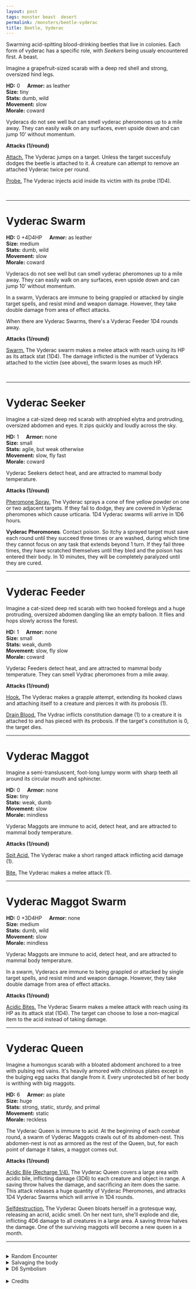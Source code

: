 ```yaml
---
layout: post
tags: monster beast  desert
permalink: /monsters/beetle-vyderac
title: Beetle, Vyderac
---
```


Swarming acid-spitting blood-drinking beetles that live in colonies. Each form of vyderac has a specific role, with *Seekers* being usualy encountered first. A beast.

Imagine a grapefruit-sized scarab with a deep red shell and strong, oversized hind legs.

**HD:** 0  &nbsp; &nbsp;  **Armor:** as leather <br>
**Size:** tiny <br>
**Stats:** dumb, wild <br>
**Movement:** slow<br>
**Morale:** coward <br>

Vyderacs do not see well but can smell vyderac pheromones up to a mile away. They can easily walk on any surfaces, even upside down and can jump 10’ without momentum. 

**Attacks (1/round)**

<ins>Attach.</ins> The Vyderac jumps on a target. Unless the target succesfuly dodges the beetle is attached to it. A creature can attempt to remove an attached Vyderac twice per round.

<ins>Probe.</ins> The Vyderac injects acid inside its victim with its probe (1D4).

<br>

---

# Vyderac Swarm

**HD:** 0 +4D4HP  &nbsp; &nbsp;  **Armor:** as leather <br>
**Size:** medium <br>
**Stats:** dumb, wild <br>
**Movement:** slow<br>
**Morale:** coward <br>

Vyderacs do not see well but can smell vyderac pheromones up to a mile away. They can easily walk on any surfaces, even upside down and can jump 10’ without momentum.

In a swarm, Vyderacs are immune to being grappled or attacked by single target spells, and resist mind and weapon damage. However, they take double damage from area of effect attacks.

When there are Vyderac Swarms, there's a Vyderac Feeder 1D4 rounds away.

**Attacks (1/round)**

<ins>Swarm.</ins> The Vyderac swarm makes a melee attack with reach using its HP as its attack stat (1D4). The damage inflicted is the number of Vyderacs attached to the victim (see above), the swarm loses as much HP. 

<br>

---

# Vyderac Seeker

Imagine a cat-sized deep red scarab with atrophied elytra and protruding, oversized abdomen and eyes. It zips quickly and loudly across the sky.

**HD:** 1  &nbsp; &nbsp;  **Armor:** none <br>
**Size:** small <br>
**Stats:** agile, but weak otherwise <br>
**Movement:** slow, fly fast<br>
**Morale:** coward <br>

Vyderac Seekers detect heat, and are attracted to mammal body temperature.

**Attacks (1/round)**

<ins>Pheromone Spray.</ins> The Vyderac sprays a cone of fine yellow powder on one or two adjacent targets. If they fail to dodge, they are covered in Vyderac pheromones which cause urticaria. 1D4 Vyderac swarms will arrive in 1D6 hours.

<span class="alchemy"> **Vyderac Pheromones**. Contact poison. So itchy a sprayed target must save each round until they succeed three times or are washed, during which time they cannot focus on any task that extends beyond 1 turn. If they fail three times, they have scratched themselves until they bled and the poison has entered their body. In 10 minutes, they will be completely paralyzed until they are cured.</span>

---

# Vyderac Feeder

Imagine a cat-sized deep red scarab with two hooked forelegs and a huge protruding, oversized abdomen dangling like an empty balloon. It flies and hops slowly across the forest.

**HD:** 1  &nbsp; &nbsp;  **Armor:** none <br>
**Size:** small <br>
**Stats:** weak, dumb <br>
**Movement:** slow, fly slow<br>
**Morale:** coward <br>

Vyderac Feeders detect heat, and are attracted to mammal body temperature. They can smell Vydrac pheromones from a mile away.

**Attacks (1/round)**

<ins>Hook.</ins> The Vyderac makes a grapple attempt, extending its hooked claws and attaching itself to a creature and pierces it with its probosis (1).

<ins>Drain Blood.</ins> The Vydrac inflicts constitution damage (1) to a creature it is attached to and has pieced with its probosis. If the target's constitution is 0, the target dies.

---

# Vyderac Maggot

Imagine a semi-transluscent, foot-long lumpy worm with sharp teeth all around its circular mouth and sphincter.

**HD:** 0  &nbsp; &nbsp;  **Armor:** none <br>
**Size:** tiny <br>
**Stats:** weak, dumb <br>
**Movement:** slow <br>
**Morale:** mindless <br>

Vyderac Maggots are immune to acid, detect heat, and are attracted to mammal body temperature.

**Attacks (1/round)**

<ins>Spit Acid.</ins> The Vyderac make a short ranged attack inflicting acid damage (1).

<ins>Bite.</ins> The Vyderac makes a melee attack (1).

---

# Vyderac Maggot Swarm

**HD:** 0 +3D4HP  &nbsp; &nbsp;  **Armor:** none <br>
**Size:** medium <br>
**Stats:** dumb, wild <br>
**Movement:** slow<br>
**Morale:** mindless <br>

Vyderac Maggots are immune to acid, detect heat, and are attracted to mammal body temperature.

In a swarm, Vyderacs are immune to being grappled or attacked by single target spells, and resist mind and weapon damage. However, they take double damage from area of effect attacks.

**Attacks (1/round)**

<ins>Acidic Bites.</ins> The Vyderac Swarm makes a melee attack with reach using its HP as its attack stat (1D4). The target can choose to lose a non-magical item to the acid instead of taking damage.

---

# Vyderac Queen

Imagine a humongus scarab with a bloated abdoment anchored to a tree with pulsing red vains. It's heavily armored with chitinous plates except in the bulging egg sacks that dangle from it. Every unprotected bit of her body is writhing with big maggots.

**HD:** 6  &nbsp; &nbsp;  **Armor:** as plate <br>
**Size:** huge <br>
**Stats:** strong, static, sturdy, and primal <br>
**Movement:** static<br>
**Morale:** reckless <br>

The Vyderac Queen is immune to acid. At the beginning of each combat round, a swarm of Vyderac Maggots crawls out of its abdomen-nest. This abdomen-nest is not as armored as the rest of the Queen, but, for each point of damage it takes, a maggot comes out.

**Attacks (1/round)**

<ins>Acidic Bile (Recharge 1/4).</ins> The Vyderac Queen covers a large area with acidic bile, inflicting damage (3D6) to each creature and object in range. A saving throw halves the damage, and sacrificing an item does the same. This attack releases a huge quantity of Vyderac Pheromones, and attracks 1D4 Vyderac Swarms which will arrive in 1D4 rounds.

<ins>Selfdestruction.</ins> The Vyderac Queen bloats herself in a grotesque way, releasing an acrid, acidic smell. On her next turn, she'll explode and die, inflicting 4D6 damage to all creatures in a large area. A saving throw halves the damage. One of the surviving maggots will become a new queen in a month.
<br>

---

<br> 

<details markdown="1">
<summary>Random Encounter</summary>

1. **Monster:** 1 Vyderac Seeker.
1. **Lair:** A Vyderac Queen. <br>	&nbsp; OR <br>	**Omen:** The buzzing of a giant fly.
1. **Spoor:** The area is covered in sprays of Vyderac pheromones.
1. **Tracks:** Blood drips.
1. **Trace:** A lone Vyderac.
1. **Trace:** The melted and dried mush of an animal drained of its blood and bones.
</details>

<details markdown="1">
<summary>Salvaging the body</summary>

The elitrae of the Vyderac can be used to make a beautiful blood-red dye. The pheromone powder sack of a seeker can be used to attract swarms at your own risk. It also is a powerfull skin irritant. If you are lucky, the acid sacks of Vyderacs, Maggots and Queens can be salvaged into doses of acid.
</details>

<details markdown="1">
<summary>D6 Symbolism</summary>
In local cultures the aqraseth is a symbol of ...

1. Motherhood
1. Drunkedness
1. Dancing
1. Teamwork
1. Blood
1. Sacred 
</details>

<br>

<details markdown="1">
<summary>Credits</summary>
Vyderacs are a creation of [Jacob Hurst, Evan Peterson, and Donnie Garcia](https://shop.swordfishislands.com/) found in [Hot Springs Island](https://shop.swordfishislands.com/the-dark-of-hot-springs-island/). The creatures are not statted in the book, so I made my own version. — SaltyGoo
</details>

